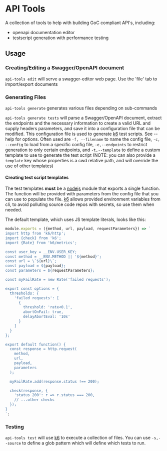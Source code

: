 # API Tools

A collection of tools to help with building GoC compliant API's, including:

- openapi documentation editor
- testscript generation with performance testing

## Usage

### Creating/Editing a Swagger/OpenAPI document

`api-tools edit` will serve a swagger-editor web page. Use the 'file' tab to import/export documents

### Generating Files

`api-tools generate` generates various files depending on sub-commands

`api-tools generate tests` will parse a Swagger/OpenAPI document, extract the endpoints and the necessary information to create a valid URL and supply headers parameters, and save it into a configuration file that can be modified. This configuration file is used to generate [k6](https://k6.io) test scripts. See --help for options. Often used are `-f, --filename` to name the config file, `-c, --config` to load from a specific config file, `-e,--endpoints` to restrict generation to only certain endpoints, and `-t,--template` to define a custom template to use to generate the test script (NOTE: you can also provide a `template` key whose properties is a cwd relative path, and will override the use of other templates)

#### Creating test script templates

The test templates **must** be a [nodejs](https://nodejs.org) module that exports a single function. The function will be provided with parameters from the config file that you can use to populate the file. [k6](https://k6.io) allows provided environment variables from cli, to avoid polluting source code repos with secrets, so use them when needed.

The default template, which uses JS template literals, looks like this:

```js
module.exports = ({method, url, payload, requestParameters}) => `
import http from 'k6/http';
import {check} from 'k6';
import {Rate} from 'k6/metrics';

const user_key = __ENV.USER_KEY;
const method = __ENV.METHOD || '${method}';
const url = \`${url}\`;
const payload = ${payload};
const parameters = ${requestParameters};

const myFailRate = new Rate('failed requests');

export const options = {
  thresholds: {
    'failed requests': [
      {
        threshold: 'rate<0.1',
        abortOnFail: true,
        delayAbortEval: '10s'
      }
    ]
  }
};

export default function() {
  const response = http.request(
    method,
    url,
    payload,
    parameters
  );

  myFailRate.add(response.status !== 200);

  check(response, {
    'status 200': r => r.status === 200,
    // ...other checks
  });
}
`;
```

### Testing

`api-tools test` will use [k6](https://k6.io) to execute a collection of files. You can use `-s,--source` to define a glob pattern which will define which tests to run.
